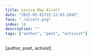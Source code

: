 ```yaml
---
title: Louisa May Alcott
date: "2015-05-01T22:12:03.284Z"
face: "./alcott.png"
index: 14
description: ""
tags: ["author", "poet", "activist"]
---
```


[author, poet, activist]


